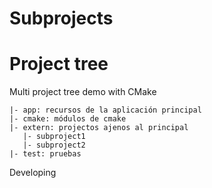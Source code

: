 # Subprojects
# Project tree 
Multi project tree demo with CMake
```
|- app: recursos de la aplicación principal
|- cmake: módulos de cmake
|- extern: projectos ajenos al principal
   |- subproject1 
   |- subproject2
|- test: pruebas
```
Developing